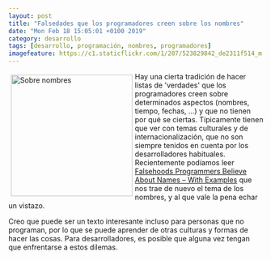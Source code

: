 ```yaml
--- 
layout: post
title: "Falsedades que los programadores creen sobre los nombres"
date: "Mon Feb 18 15:05:01 +0100 2019"
category: desarrollo
tags: [desarrollo, programación, nombres, programadores]
imagefeature: https://c1.staticflickr.com/1/207/523829842_de2311f514_m.jpg
---
```



<a href="https://www.flickr.com/photos/fernand0/523829842" title="Sobre nombres"><img src="https://c1.staticflickr.com/1/207/523829842_de2311f514_m.jpg" width="240"  alt="Sobre nombres" style="float:left; margin:5px"></a>
Hay una cierta tradición de hacer listas de 'verdades' que los programadores creen sobre determinados aspectos (nombres, tiempo, fechas, ...) y que no tienen por qué se ciertas. Típicamente tienen que ver con temas culturales y de internacionalización, que no son siempre tenidos en cuenta por los desarrolladores habituales.
Recientemente podíamos leer [Falsehoods Programmers Believe About Names – With Examples](https://shinesolutions.com/2018/01/08/falsehoods-programmers-believe-about-names-with-examples/) que nos trae de nuevo el tema de los nombres, y al que vale la pena echar un vistazo.

Creo que puede ser un texto interesante incluso para personas que no programan, por lo que se puede aprender de otras culturas y formas de hacer las cosas.
Para desarrolladores, es posible que alguna vez tengan que enfrentarse a estos dilemas.
